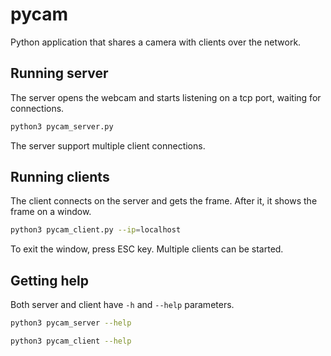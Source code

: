 # pycam
Python application that shares a camera with clients over the network.

## Running server

The server opens the webcam and starts listening on a tcp port, waiting for connections.

```bash
python3 pycam_server.py
```

The server support multiple client connections.



## Running clients

The client connects on the server and gets the frame. After it, it shows the frame on a window.

```bash
python3 pycam_client.py --ip=localhost
```

To exit the window, press ESC key. Multiple clients can be started.


## Getting help
Both server and client have `-h` and `--help` parameters.

```bash
python3 pycam_server --help
```

```bash
python3 pycam_client --help
```
